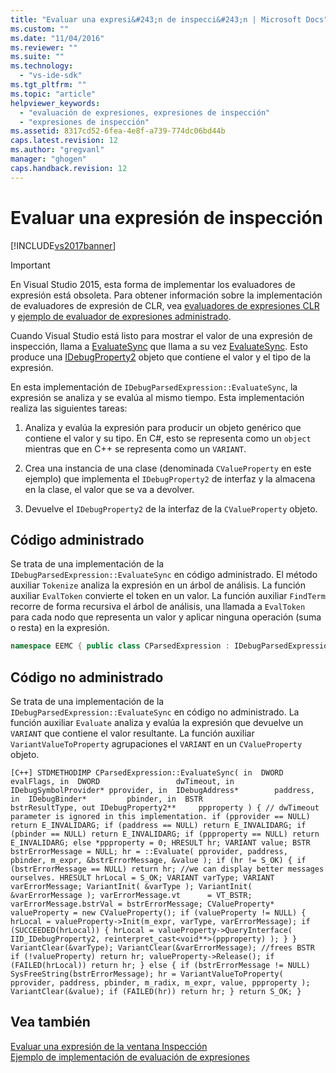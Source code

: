 ```yaml
---
title: "Evaluar una expresi&#243;n de inspecci&#243;n | Microsoft Docs"
ms.custom: ""
ms.date: "11/04/2016"
ms.reviewer: ""
ms.suite: ""
ms.technology: 
  - "vs-ide-sdk"
ms.tgt_pltfrm: ""
ms.topic: "article"
helpviewer_keywords: 
  - "evaluación de expresiones, expresiones de inspección"
  - "expresiones de inspección"
ms.assetid: 8317cd52-6fea-4e8f-a739-774dc06bd44b
caps.latest.revision: 12
ms.author: "gregvanl"
manager: "ghogen"
caps.handback.revision: 12
---
```

# Evaluar una expresi&#243;n de inspecci&#243;n
[!INCLUDE[vs2017banner](../../code-quality/includes/vs2017banner.md)]

> [!IMPORTANT]
>  En Visual Studio 2015, esta forma de implementar los evaluadores de expresión está obsoleta. Para obtener información sobre la implementación de evaluadores de expresión de CLR, vea [evaluadores de expresiones CLR](https://github.com/Microsoft/ConcordExtensibilitySamples/wiki/CLR-Expression-Evaluators) y [ejemplo de evaluador de expresiones administrado](https://github.com/Microsoft/ConcordExtensibilitySamples/wiki/Managed-Expression-Evaluator-Sample).  
  
 Cuando Visual Studio está listo para mostrar el valor de una expresión de inspección, llama a [EvaluateSync](../../extensibility/debugger/reference/idebugexpression2-evaluatesync.md) que llama a su vez [EvaluateSync](../../extensibility/debugger/reference/idebugparsedexpression-evaluatesync.md). Esto produce una [IDebugProperty2](../../extensibility/debugger/reference/idebugproperty2.md) objeto que contiene el valor y el tipo de la expresión.  
  
 En esta implementación de `IDebugParsedExpression::EvaluateSync`, la expresión se analiza y se evalúa al mismo tiempo. Esta implementación realiza las siguientes tareas:  
  
1.  Analiza y evalúa la expresión para producir un objeto genérico que contiene el valor y su tipo. En C\#, esto se representa como un `object` mientras que en C\+\+ se representa como un `VARIANT`.  
  
2.  Crea una instancia de una clase \(denominada `CValueProperty` en este ejemplo\) que implementa el `IDebugProperty2` de interfaz y la almacena en la clase, el valor que se va a devolver.  
  
3.  Devuelve el `IDebugProperty2` de la interfaz de la `CValueProperty` objeto.  
  
## Código administrado  
 Se trata de una implementación de la `IDebugParsedExpression::EvaluateSync` en código administrado. El método auxiliar `Tokenize` analiza la expresión en un árbol de análisis. La función auxiliar `EvalToken` convierte el token en un valor. La función auxiliar `FindTerm` recorre de forma recursiva el árbol de análisis, una llamada a `EvalToken` para cada nodo que representa un valor y aplicar ninguna operación \(suma o resta\) en la expresión.  
  
```c#  
namespace EEMC { public class CParsedExpression : IDebugParsedExpression { public HRESULT EvaluateSync( uint evalFlags, uint timeout, IDebugSymbolProvider provider, IDebugAddress address, IDebugBinder binder, string resultType, out IDebugProperty2 result) { HRESULT retval = COM.S_OK; this.evalFlags = evalFlags; this.timeout = timeout; this.provider = provider; this.address = address; this.binder = binder; this.resultType = resultType; try { IDebugField field = null; // Tokenize, then parse. tokens = Tokenize(expression); result = new CValueProperty( expression, (int) FindTerm(EvalToken(tokens[0], out field),1), field, binder); } catch (ParseException) { result = new CValueProperty(expression, "Huh?"); retval = COM.E_INVALIDARG; } return retval; } } }  
```  
  
## Código no administrado  
 Se trata de una implementación de la `IDebugParsedExpression::EvaluateSync` en código no administrado. La función auxiliar `Evaluate` analiza y evalúa la expresión que devuelve un `VARIANT` que contiene el valor resultante. La función auxiliar `VariantValueToProperty` agrupaciones el `VARIANT` en un `CValueProperty` objeto.  
  
```  
[C++] STDMETHODIMP CParsedExpression::EvaluateSync( in  DWORD                 evalFlags, in  DWORD                 dwTimeout, in  IDebugSymbolProvider* pprovider, in  IDebugAddress*        paddress, in  IDebugBinder*         pbinder, in  BSTR                  bstrResultType, out IDebugProperty2**     ppproperty ) { // dwTimeout parameter is ignored in this implementation. if (pprovider == NULL) return E_INVALIDARG; if (paddress == NULL) return E_INVALIDARG; if (pbinder == NULL) return E_INVALIDARG; if (ppproperty == NULL) return E_INVALIDARG; else *ppproperty = 0; HRESULT hr; VARIANT value; BSTR    bstrErrorMessage = NULL; hr = ::Evaluate( pprovider, paddress, pbinder, m_expr, &bstrErrorMessage, &value ); if (hr != S_OK) { if (bstrErrorMessage == NULL) return hr; //we can display better messages ourselves. HRESULT hrLocal = S_OK; VARIANT varType; VARIANT varErrorMessage; VariantInit( &varType ); VariantInit( &varErrorMessage ); varErrorMessage.vt      = VT_BSTR; varErrorMessage.bstrVal = bstrErrorMessage; CValueProperty* valueProperty = new CValueProperty(); if (valueProperty != NULL) { hrLocal = valueProperty->Init(m_expr, varType, varErrorMessage); if (SUCCEEDED(hrLocal)) { hrLocal = valueProperty->QueryInterface( IID_IDebugProperty2, reinterpret_cast<void**>(ppproperty) ); } } VariantClear(&varType); VariantClear(&varErrorMessage); //frees BSTR if (!valueProperty) return hr; valueProperty->Release(); if (FAILED(hrLocal)) return hr; } else { if (bstrErrorMessage != NULL) SysFreeString(bstrErrorMessage); hr = VariantValueToProperty( pprovider, paddress, pbinder, m_radix, m_expr, value, ppproperty ); VariantClear(&value); if (FAILED(hr)) return hr; } return S_OK; }  
```  
  
## Vea también  
 [Evaluar una expresión de la ventana Inspección](../../extensibility/debugger/evaluating-a-watch-window-expression.md)   
 [Ejemplo de implementación de evaluación de expresiones](../../extensibility/debugger/sample-implementation-of-expression-evaluation.md)